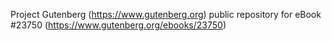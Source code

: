 Project Gutenberg (https://www.gutenberg.org) public repository for eBook #23750 (https://www.gutenberg.org/ebooks/23750)
